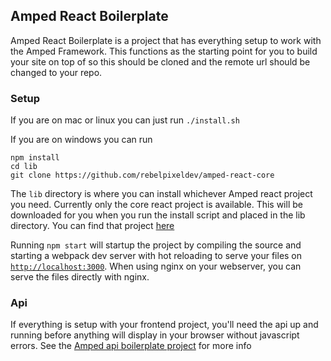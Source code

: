 ## Amped React Boilerplate

Amped React Boilerplate is a project that has everything setup to work with the Amped Framework. This functions as the starting point for you to build your site on top of so this should be cloned and the remote url should be changed to your repo.


### Setup

If you are on mac or linux you can just run `./install.sh`

If you are on windows you can run
```
npm install
cd lib	
git clone https://github.com/rebelpixeldev/amped-react-core
```

The `lib` directory is where you can install whichever Amped react project you need. Currently only the core react project is available. This will be downloaded for you when you run the install script and placed in the lib directory. You can find that project [here](https://github.com/rebelpixeldev/amped-react-core)

Running `npm start` will startup the project by compiling the source and starting a webpack dev server with hot reloading to serve your files on [`http://localhost:3000`](http://localhost:3000). When using nginx on your webserver, you can serve the files directly with nginx.

### Api

If everything is setup with your frontend project, you'll need the api up and running before anything will display in your browser without javascript errors. See the [Amped api boilerplate project](https://github.com/rebelpixeldev/amped-api-boilerplate) for more info
